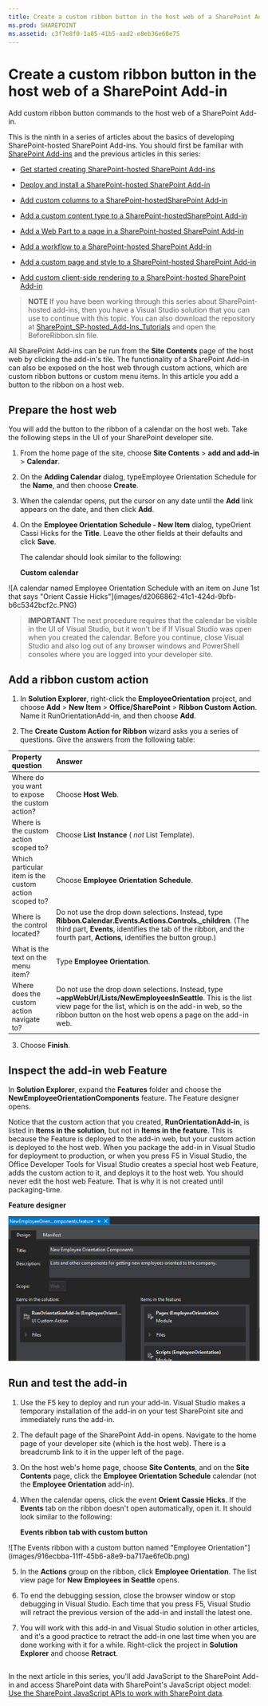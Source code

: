 ```yaml
---
title: Create a custom ribbon button in the host web of a SharePoint Add-in
ms.prod: SHAREPOINT
ms.assetid: c3f7e8f0-1a85-41b5-aad2-e8eb36e60e75
---
```



# Create a custom ribbon button in the host web of a SharePoint Add-in
Add custom ribbon button commands to the host web of a SharePoint Add-in.
 




This is the ninth in a series of articles about the basics of developing SharePoint-hosted SharePoint Add-ins. You should first be familiar with  [SharePoint Add-ins](sharepoint-add-ins.md) and the previous articles in this series:
-  [Get started creating SharePoint-hosted SharePoint Add-ins](get-started-creating-sharepoint-hosted-sharepoint-add-ins.md)


-  [Deploy and install a SharePoint-hosted SharePoint Add-in](deploy-and-install-a-sharepoint-hosted-sharepoint-add-in.md)


-  [Add custom columns to a SharePoint-hostedSharePoint Add-in](add-custom-columns-to-a-sharepoint-hostedsharepoint-add-in.md)


-  [Add a custom content type to a SharePoint-hostedSharePoint Add-in](add-a-custom-content-type-to-a-sharepoint-hostedsharepoint-add-in.md)


-  [Add a Web Part to a page in a SharePoint-hosted SharePoint Add-in](add-a-web-part-to-a-page-in-a-sharepoint-hosted-sharepoint-add-in.md)


-  [Add a workflow to a SharePoint-hosted SharePoint Add-in](add-a-workflow-to-a-sharepoint-hosted-sharepoint-add-in.md)


-  [Add a custom page and style to a SharePoint-hosted SharePoint Add-in](add-a-custom-page-and-style-to-a-sharepoint-hosted-sharepoint-add-in.md)


-  [Add custom client-side rendering to a SharePoint-hosted SharePoint Add-in](add-custom-client-side-rendering-to-a-sharepoint-hosted-sharepoint-add-in.md)



> **NOTE**
> If you have been working through this series about SharePoint-hosted add-ins, then you have a Visual Studio solution that you can use to continue with this topic. You can also download the repository at  [SharePoint_SP-hosted_Add-Ins_Tutorials](https://github.com/OfficeDev/SharePoint_SP-hosted_Add-Ins_Tutorials) and open the BeforeRibbon.sln file.




All SharePoint Add-ins can be run from the **Site Contents** page of the host web by clicking the add-in's tile. The functionality of a SharePoint Add-in can also be exposed on the host web through custom actions, which are custom ribbon buttons or custom menu items. In this article you add a button to the ribbon on a host web.
## Prepare the host web

You will add the button to the ribbon of a calendar on the host web. Take the following steps in the UI of your SharePoint developer site.




1. From the home page of the site, choose **Site Contents** > **add and add-in** > **Calendar**.


2. On the **Adding Calendar** dialog, typeEmployee Orientation Schedule for the **Name**, and then choose **Create**.


3. When the calendar opens, put the cursor on any date until the **Add** link appears on the date, and then click **Add**. 


4. On the **Employee Orientation Schedule - New Item** dialog, typeOrient Cassi Hicks for the **Title**. Leave the other fields at their defaults and click **Save**.

    The calendar should look similar to the following:


   **Custom calendar**



!\[A calendar named Employee Orientation Schedule with an item on June 1st that says "Orient Cassie Hicks"](images/d2066862-41c1-424d-9bfb-b6c5342bcf2c.PNG)










> **IMPORTANT**
> The next procedure requires that the calendar be visible in the UI of Visual Studio, but it won't be if If Visual Studio was open when you created the calendar. Before you continue, close Visual Studio and also log out of any browser windows and PowerShell consoles where you are logged into your developer site. 





## Add a ribbon custom action


1. In **Solution Explorer**, right-click the **EmployeeOrientation** project, and choose **Add** > **New Item** > **Office/SharePoint** > **Ribbon Custom Action**. Name it RunOrientationAdd-in, and then choose **Add**.


2. The **Create Custom Action for Ribbon** wizard asks you a series of questions. Give the answers from the following table:


|**Property question**|**Answer**|
|:-----|:-----|
|Where do you want to expose the custom action?  <br/> |Choose **Host Web**.  <br/> |
|Where is the custom action scoped to?  <br/> |Choose **List Instance** ( *not*  List Template). <br/> |
|Which particular item is the custom action scoped to?  <br/> |Choose **Employee Orientation Schedule**.  <br/> |
|Where is the control located?  <br/> |Do not use the drop down selections. Instead, type **Ribbon.Calendar.Events.Actions.Controls._children**. (The third part, **Events**, identifies the tab of the ribbon, and the fourth part, **Actions**, identifies the button group.)  <br/> |
|What is the text on the menu item?  <br/> |Type **Employee Orientation**.  <br/> |
|Where does the custom action navigate to?  <br/> |Do not use the drop down selections. Instead, type **~appWebUrl/Lists/NewEmployeesInSeattle**. This is the list view page for the list, which is on the add-in web, so the ribbon button on the host web opens a page on the add-in web.  <br/> |
 
3. Choose **Finish**. 



## Inspect the add-in web Feature

In **Solution Explorer**, expand the **Features** folder and choose the **NewEmployeeOrientationComponents** feature. The Feature designer opens.



Notice that the custom action that you created, **RunOrientationAdd-in**, is listed in **Items in the solution**, but not in **Items in the feature**. This is because the Feature is deployed to the add-in web, but your custom action is deployed to the host web. When you package the add-in in Visual Studio for deployment to production, or when you press F5 in Visual Studio, the Office Developer Tools for Visual Studio creates a special host web Feature, adds the custom action to it, and deploys it to the host web. You should never edit the host web Feature. That is why it is not created until packaging-time.




**Feature designer**








![The feature designer with columns labelled "Items in the solution" and "Items in the feature". The "Run Orientation Add-in" is in the first, not the second.](images/49ea0bf0-2cfa-4070-aa65-24b4a9c5e874.PNG)












## Run and test the add-in






1. Use the F5 key to deploy and run your add-in. Visual Studio makes a temporary installation of the add-in on your test SharePoint site and immediately runs the add-in. 


2. The default page of the SharePoint Add-in opens. Navigate to the home page of your developer site (which is the host web). There is a breadcrumb link to it in the upper left of the page.


3. On the host web's home page, choose **Site Contents**, and on the **Site Contents** page, click the **Employee Orientation Schedule** calendar (not the **Employee Orientation** add-in).


4. When the calendar opens, click the event **Orient Cassie Hicks**. If the **Events** tab on the ribbon doesn't open automatically, open it. It should look similar to the following:

   **Events ribbon tab with custom button**



!\[The Events ribbon with a custom button named "Employee Orientation"](images/916ecbba-11ff-45b6-a8e9-ba717ae6fe0b.png)





5. In the **Actions** group on the ribbon, click **Employee Orientation**. The list view page for **New Employees in Seattle** opens.


6. To end the debugging session, close the browser window or stop debugging in Visual Studio. Each time that you press F5, Visual Studio will retract the previous version of the add-in and install the latest one.


7. You will work with this add-in and Visual Studio solution in other articles, and it's a good practice to retract the add-in one last time when you are done working with it for a while. Right-click the project in **Solution Explorer** and choose **Retract**.



## 
<a name="Nextsteps"> </a>

In the next article in this series, you'll add JavaScript to the SharePoint Add-in and access SharePoint data with SharePoint's JavaScript object model:  [Use the SharePoint JavaScript APIs to work with SharePoint data](use-the-sharepoint-javascript-apis-to-work-with-sharepoint-data.md).




